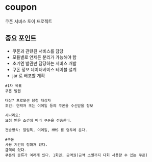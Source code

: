 # coupon
쿠폰 서비스 토이 프로젝트

## 중요 포인트
- 쿠폰과 관련된 서비스를 담당
- 모듈별로 언제든 분리가 가능해야 함
- 초기엔 발권만 담당하는 서비스 개발
- 쿠폰 정보 데이터베이스 테이블 설계
- jar 로 배포할 계획

```
#1차 목표
쿠폰 발권

대상? 프로모션 당첨 대상자
조건: 연락처 또는 이메일 등의 쿠폰을 수신받을 정보

시나리오:
요청 받은 조건에 따라 쿠폰을 전송한다.

전송방식: 알림톡, 이메일, MMS 를 염두에 둔다.

#쿠폰
사용 기간이 정해져 있다.
금액이 있다.
쿠폰의 종류가 여러개 있다. 1회권, 금액권(금액 소멸까지 다회 사용할 수 있는 쿠폰)
```
